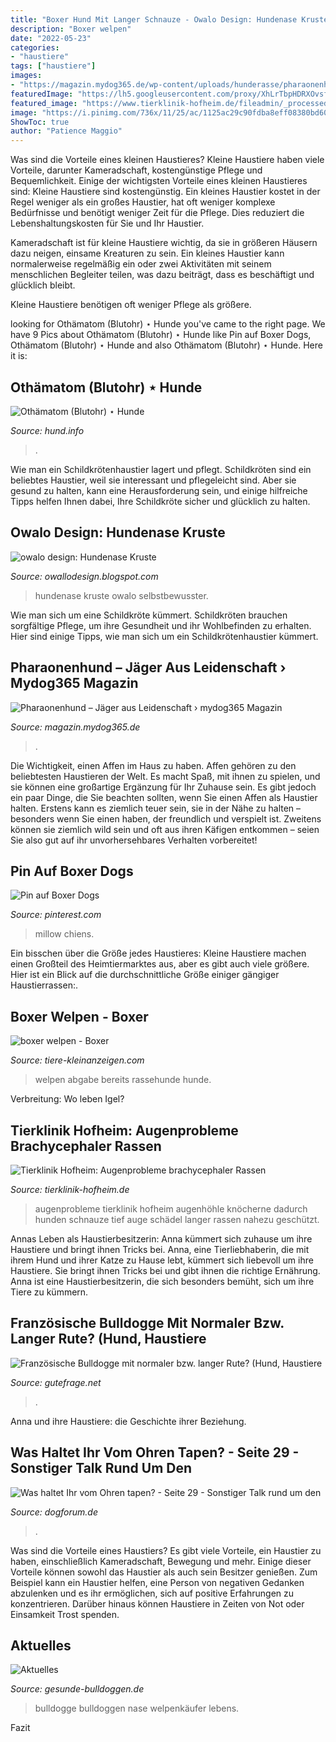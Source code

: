 ```yaml
---
title: "Boxer Hund Mit Langer Schnauze - Owalo Design: Hundenase Kruste"
description: "Boxer welpen"
date: "2022-05-23"
categories:
- "haustiere"
tags: ["haustiere"]
images:
- "https://magazin.mydog365.de/wp-content/uploads/hunderasse/pharaonenhund-jaeger-aus-leidenschaft/hunderasse-pharaonenhund.jpg"
featuredImage: "https://lh5.googleusercontent.com/proxy/XhLrTbpHDRXOvsfvSgWy8q9tldC1QARWA87Ceht9IRDdWsULgHzikjnPXRSPYsQcAKMOMQMQsR_KDCAWT6fsXd7e2zCIsEfIBcQQrDPDOzqVPdWU9Q=s0-d"
featured_image: "https://www.tierklinik-hofheim.de/fileadmin/_processed_/2/1/csm_Augenprobleme_1_79acaf3b94.jpg"
image: "https://i.pinimg.com/736x/11/25/ac/1125ac29c90fdba8eff08380bd6020f5.jpg"
ShowToc: true
author: "Patience Maggio"
---
```



Was sind die Vorteile eines kleinen Haustieres?
Kleine Haustiere haben viele Vorteile, darunter Kameradschaft, kostengünstige Pflege und Bequemlichkeit. Einige der wichtigsten Vorteile eines kleinen Haustieres sind:
Kleine Haustiere sind kostengünstig. Ein kleines Haustier kostet in der Regel weniger als ein großes Haustier, hat oft weniger komplexe Bedürfnisse und benötigt weniger Zeit für die Pflege. Dies reduziert die Lebenshaltungskosten für Sie und Ihr Haustier.

Kameradschaft ist für kleine Haustiere wichtig, da sie in größeren Häusern dazu neigen, einsame Kreaturen zu sein. Ein kleines Haustier kann normalerweise regelmäßig ein oder zwei Aktivitäten mit seinem menschlichen Begleiter teilen, was dazu beiträgt, dass es beschäftigt und glücklich bleibt.

Kleine Haustiere benötigen oft weniger Pflege als größere.

	

		
looking for Othämatom (Blutohr) ⋆ Hunde you've came to the right page. We have 9 Pics about Othämatom (Blutohr) ⋆ Hunde like Pin auf Boxer Dogs, Othämatom (Blutohr) ⋆ Hunde and also Othämatom (Blutohr) ⋆ Hunde. Here it is:
		
    
## Othämatom (Blutohr) ⋆ Hunde

<img loading=lazy src="https://hund.info/wp-content/uploads/2015/03/Othematom_blutohr-hund-660x330.jpg" onerror="this.onerror=null;this.src='https://tse4.mm.bing.net/th?id=OIP.lOYwXhDrc5Mfby0zGQviJAHaDt&amp;pid=15.1';" alt="Othämatom (Blutohr) ⋆ Hunde">

_Source: hund.info_

>. 

	

Wie man ein Schildkrötenhaustier lagert und pflegt.
Schildkröten sind ein beliebtes Haustier, weil sie interessant und pflegeleicht sind. Aber sie gesund zu halten, kann eine Herausforderung sein, und einige hilfreiche Tipps helfen Ihnen dabei, Ihre Schildkröte sicher und glücklich zu halten.

    
## Owalo Design: Hundenase Kruste

<img loading=lazy src="https://lh5.googleusercontent.com/proxy/XhLrTbpHDRXOvsfvSgWy8q9tldC1QARWA87Ceht9IRDdWsULgHzikjnPXRSPYsQcAKMOMQMQsR_KDCAWT6fsXd7e2zCIsEfIBcQQrDPDOzqVPdWU9Q=s0-d" onerror="this.onerror=null;this.src='https://tse2.mm.bing.net/th?id=OIP.6LxDZZ5dzGSmG8eY60wSsAHaFj&amp;pid=15.1';" alt="owalo design: Hundenase Kruste">

_Source: owallodesign.blogspot.com_

>hundenase kruste owalo selbstbewusster. 

	

Wie man sich um eine Schildkröte kümmert.
Schildkröten brauchen sorgfältige Pflege, um ihre Gesundheit und ihr Wohlbefinden zu erhalten. Hier sind einige Tipps, wie man sich um ein Schildkrötenhaustier kümmert.

    
## Pharaonenhund – Jäger Aus Leidenschaft › Mydog365 Magazin

<img loading=lazy src="https://magazin.mydog365.de/wp-content/uploads/hunderasse/pharaonenhund-jaeger-aus-leidenschaft/hunderasse-pharaonenhund.jpg" onerror="this.onerror=null;this.src='https://tse3.mm.bing.net/th?id=OIP.iQgkJPEKaIT5OccRASNTPwHaE8&amp;pid=15.1';" alt="Pharaonenhund – Jäger aus Leidenschaft › mydog365 Magazin">

_Source: magazin.mydog365.de_

>. 

	

Die Wichtigkeit, einen Affen im Haus zu haben.
Affen gehören zu den beliebtesten Haustieren der Welt. Es macht Spaß, mit ihnen zu spielen, und sie können eine großartige Ergänzung für Ihr Zuhause sein. Es gibt jedoch ein paar Dinge, die Sie beachten sollten, wenn Sie einen Affen als Haustier halten. Erstens kann es ziemlich teuer sein, sie in der Nähe zu halten – besonders wenn Sie einen haben, der freundlich und verspielt ist. Zweitens können sie ziemlich wild sein und oft aus ihren Käfigen entkommen – seien Sie also gut auf ihr unvorhersehbares Verhalten vorbereitet!

    
## Pin Auf Boxer Dogs

<img loading=lazy src="https://i.pinimg.com/736x/11/25/ac/1125ac29c90fdba8eff08380bd6020f5.jpg" onerror="this.onerror=null;this.src='https://tse4.mm.bing.net/th?id=OIP.KGwixiZsHIdaM7W5FX_P3gHaKQ&amp;pid=15.1';" alt="Pin auf Boxer Dogs">

_Source: pinterest.com_

>millow chiens. 

	

Ein bisschen über die Größe jedes Haustieres:
Kleine Haustiere machen einen Großteil des Heimtiermarktes aus, aber es gibt auch viele größere. Hier ist ein Blick auf die durchschnittliche Größe einiger gängiger Haustierrassen:.

    
## Boxer Welpen - Boxer

<img loading=lazy src="https://www.tiere-kleinanzeigen.com/export/20111107111746.jpg" onerror="this.onerror=null;this.src='https://tse1.mm.bing.net/th?id=OIP.5_zi4JH40WvfA9o3Uu9w0gHaJQ&amp;pid=15.1';" alt="boxer welpen - Boxer">

_Source: tiere-kleinanzeigen.com_

>welpen abgabe bereits rassehunde hunde. 

	

Verbreitung: Wo leben Igel?

    
## Tierklinik Hofheim: Augenprobleme Brachycephaler Rassen

<img loading=lazy src="https://www.tierklinik-hofheim.de/fileadmin/_processed_/2/1/csm_Augenprobleme_1_79acaf3b94.jpg" onerror="this.onerror=null;this.src='https://tse1.mm.bing.net/th?id=OIP.-yz_5HRszGN9hqDnCE63NQHaFj&amp;pid=15.1';" alt="Tierklinik Hofheim: Augenprobleme brachycephaler Rassen">

_Source: tierklinik-hofheim.de_

>augenprobleme tierklinik hofheim augenhöhle knöcherne dadurch hunden schnauze tief auge schädel langer rassen nahezu geschützt. 

	

Annas Leben als Haustierbesitzerin: Anna kümmert sich zuhause um ihre Haustiere und bringt ihnen Tricks bei.
Anna, eine Tierliebhaberin, die mit ihrem Hund und ihrer Katze zu Hause lebt, kümmert sich liebevoll um ihre Haustiere. Sie bringt ihnen Tricks bei und gibt ihnen die richtige Ernährung. Anna ist eine Haustierbesitzerin, die sich besonders bemüht, sich um ihre Tiere zu kümmern.

    
## Französische Bulldogge Mit Normaler Bzw. Langer Rute? (Hund, Haustiere

<img loading=lazy src="https://images.gutefrage.net/media/fragen-antworten/bilder/141635533/0_big.jpg?v=1417662445000" onerror="this.onerror=null;this.src='https://tse1.mm.bing.net/th?id=OIP.pyAmAUOz4JrIq_x9rbn3LgHaHa&amp;pid=15.1';" alt="Französische Bulldogge mit normaler bzw. langer Rute? (Hund, Haustiere">

_Source: gutefrage.net_

>. 

	

Anna und ihre Haustiere: die Geschichte ihrer Beziehung.

    
## Was Haltet Ihr Vom Ohren Tapen? - Seite 29 - Sonstiger Talk Rund Um Den

<img loading=lazy src="http://up.picr.de/4332311.jpg" onerror="this.onerror=null;this.src='https://tse2.mm.bing.net/th?id=OIP.SLO8WhsvaPvyiG2JP9pXHgHaKk&amp;pid=15.1';" alt="Was haltet Ihr vom Ohren tapen? - Seite 29 - Sonstiger Talk rund um den">

_Source: dogforum.de_

>. 

	

Was sind die Vorteile eines Haustiers?
Es gibt viele Vorteile, ein Haustier zu haben, einschließlich Kameradschaft, Bewegung und mehr. Einige dieser Vorteile können sowohl das Haustier als auch sein Besitzer genießen. Zum Beispiel kann ein Haustier helfen, eine Person von negativen Gedanken abzulenken und es ihr ermöglichen, sich auf positive Erfahrungen zu konzentrieren. Darüber hinaus können Haustiere in Zeiten von Not oder Einsamkeit Trost spenden.

    
## Aktuelles

<img loading=lazy src="http://www.gesunde-bulldoggen.de/images/Nase_lang-kurz.jpg" onerror="this.onerror=null;this.src='https://tse1.mm.bing.net/th?id=OIP.vBXbrbqdK-VFzGumVnaAOgHaEk&amp;pid=15.1';" alt="Aktuelles">

_Source: gesunde-bulldoggen.de_

>bulldogge bulldoggen nase welpenkäufer lebens. 

	

Fazit

